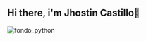 ## Hi there, i'm Jhostin Castillo👋
![fondo_python](https://github.com/user-attachments/assets/21af5cde-8d54-4862-8bbd-2d73dcb5afe6)

